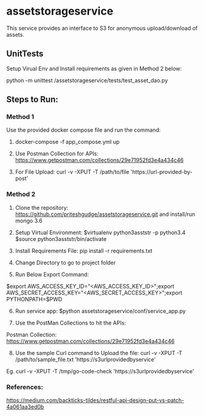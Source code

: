# assetstorageservice
This service provides an interface to S3 for anonymous upload/download of assets.

## UnitTests
Setup Virual Env and Install requirements as given in Method 2 below:

python -m unittest /assetstorageservice/tests/test_asset_dao.py


## Steps to Run:
### Method 1
Use the provided docker compose file and run the command:

1. docker-compose -f app_compose.yml up

2. Use Postman Collection for APIs: https://www.getpostman.com/collections/29e71952fd3e4a434c46

3. For File Upload: curl -v -XPUT -T /path/to/file 'https://url-provided-by-post'


### Method 2
1. Clone the repository: https://github.com/priteshgudge/assetstorageservice.git and install/run mongo 3.6
 
2. Setup Virtual Environment: $virtualenv python3asststr -p python3.4 $source python3asststr/bin/activate

3. Install Requirements File: pip install -r requirements.txt

4. Change Directory to go to project folder

5. Run Below Export Command:

$export AWS_ACCESS_KEY_ID="<AWS_ACCESS_KEY_ID>";export AWS_SECRET_ACCESS_KEY="<AWS_SECRET_ACCESS_KEY>";export PYTHONPATH=$PWD

6. Run service app: $python assetstorageservice/conf/service_app.py

7. Use the PostMan Collections to hit the APIs: 

Postman Collection:
https://www.getpostman.com/collections/29e71952fd3e4a434c46 

8. Use the sample Curl command to Upload the file: curl -v -XPUT -T /path/to/sample_file.txt 'https://s3urlprovidedbyservice' 

Eg. curl -v -XPUT -T /tmp/go-code-check 'https://s3urlprovidedbyservice'

### References:
https://medium.com/backticks-tildes/restful-api-design-put-vs-patch-4a061aa3ed0b

